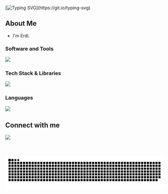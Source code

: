 [![Typing SVG](https://readme-typing-svg.herokuapp.com?font=Fira+Code&pause=1000&width=435&lines=Hi%2C+Welcome+to+my+space!!!)](https://git.io/typing-svg)

<h2> About Me </h2>

- I'm Erdi.

<h3 align="left">Software and Tools</h3>
<p align="left">
    <img src="https://skillicons.dev/icons?i=git,vscode,linux,bash,docker,anaconda" />
</p>

<h3 align="left">Tech Stack & Libraries</h3>
<p align="left">
    <img src="https://skillicons.dev/icons?i=pytorch,latex,md" />
</p>


<h3 align="left">Languages</h3>
<p align="left">
    <img src="https://skillicons.dev/icons?i=python,rust,r" />
</p>
   

<h2> Connect with me </h2>

<p align="left">
  <a href="https://www.linkedin.com/in/erdi-kilic">
    <img src="https://skillicons.dev/icons?i=linkedin" />
  </a>
  
</p>

</br>
</br>

<picture>
  <source
    media="(prefers-color-scheme: dark)"
    srcset="
      https://raw.githubusercontent.com/platane/snk/output/github-contribution-grid-snake-dark.svg
    "
  />
  <source
    media="(prefers-color-scheme: light)"
    srcset="
      https://raw.githubusercontent.com/platane/snk/output/github-contribution-grid-snake.svg
    "
  />
  <img
    alt="github contribution grid snake animation"
    src="https://raw.githubusercontent.com/platane/snk/output/github-contribution-grid-snake.svg"
  />
</picture>

<br>